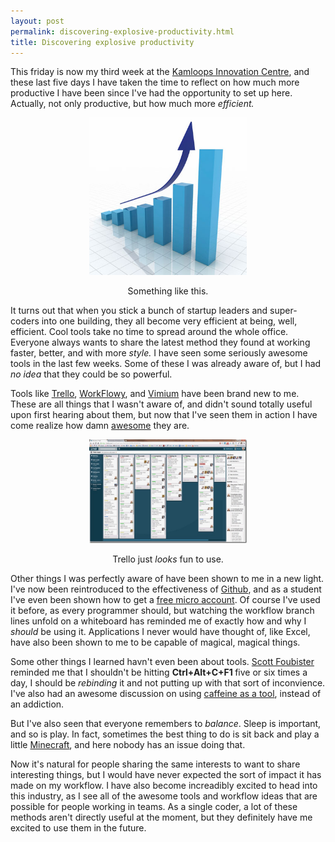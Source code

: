 ```yaml
---
layout: post
permalink: discovering-explosive-productivity.html
title: Discovering explosive productivity
---
```

<p>This friday is now my third week at the <a href="http://kicstart.ca/" target="_blank">Kamloops Innovation Centre</a>, and these last five days I have taken the time to reflect on how much more productive I have been since I've had the opportunity to set up here. Actually, not only productive, but how much more&nbsp;<em>efficient.</em></p>
<!-- Content Breaker -->
<p><img src="/image/discovering-explosive-productivity/productivity.jpg" style="width: 50%; margin-left: 25%;" /></p>
<p style="text-align: center;"><span style="text-align: center;">Something like this.</span></p>
<p>It turns out that when you stick a bunch of startup leaders and super-coders into one building, they all become very efficient at being, well, efficient.&nbsp;Cool tools take no time to spread around the whole office. Everyone always wants to share the latest method they found at working faster, better, and with more <em>style.</em>&nbsp;I have seen some seriously awesome tools in the last few weeks. Some of these I was already aware of, but I had <em>no idea</em> that they could be so powerful.</p>
<p>Tools like <a href="https://trello.com/" target="_blank">Trello</a>, <a href="https://workflowy.com/" target="_blank">WorkFlowy</a>, and&nbsp;<a href="https://chrome.google.com/webstore/detail/dbepggeogbaibhgnhhndojpepiihcmeb" target="_blank">Vimium</a>&nbsp;have been brand new to me. These are all things that I wasn't aware of, and didn't sound totally useful upon first hearing about them, but now that I've seen them in action I have come realize how damn <span style="text-decoration: underline;">awesome</span>&nbsp;they are.</p>
<p><img src="/image/discovering-explosive-productivity/trello.jpg" style="width: 50%; margin-left: 25%;" /></p>
<p style="text-align: center;">Trello just <em>looks </em>fun to use.</p>
<p>Other things I was perfectly aware of have been shown to me in a new light. I've now been reintroduced to the effectiveness of <a href="https://github.com/" target="_blank">Github</a>, and as a student I've even been shown how to get a&nbsp;<a href="https://github.com/edu" target="_blank">free micro account</a>. Of course I've used it before, as every programmer should, but watching the workflow branch lines unfold on a whiteboard has reminded me of exactly how and why I <em>should </em>be using it. Applications I never would have thought of, like Excel, have also been shown to me to be capable of magical, magical things.</p>
<p>Some other things I learned havn't even been about tools. <a href="https://twitter.com/scottfoubister" target="_blank">Scott Foubister</a> reminded me that I shouldn't be hitting <strong>Ctrl+Alt+C+F1 </strong>five or six times a day, I should be <em>rebinding </em>it and not putting up with that sort of inconvience. I've also had an awesome discussion on using <a href="http://arvindn.livejournal.com/57651.html" target="_blank">caffeine as a tool</a>, instead of an addiction.</p>
<p>But I've also seen that everyone remembers to <em>balance</em>. Sleep is important, and so is play. In fact, sometimes the best thing to do is sit back and play a little <a href="http://www.minecraft.net/" target="_blank">Minecraft</a>, and here nobody has an issue doing that.</p>
<p>Now it's natural for people sharing the same interests to want to share interesting things, but I would have never expected the sort of impact it has made on my workflow. I have also become increadibly excited to head into this industry, as I see all of the awesome tools and workflow ideas that are possible for people working in teams. As a single coder, a lot of these methods aren't directly useful at the moment, but they definitely have me excited to use them in the future.</p>

